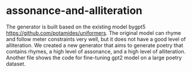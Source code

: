 # assonance-and-alliteration
The generator is built based on the existing model bygpt5 https://github.com/potamides/uniformers. The original model can rhyme and follow meter constraints very well, but it does not have a good level of alliteration. We created a new generator that aims to generate poetry that contains rhymes, a high level of assonance, and a high level of alliteration. 
Another file shows the code for fine-tuning gpt2 model on a large poetry dataset. 
